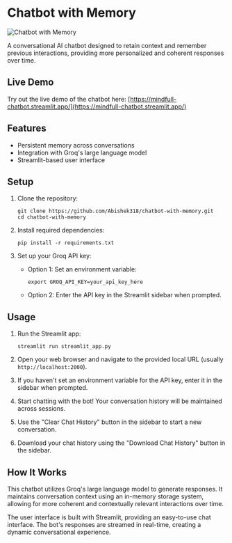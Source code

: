 # Chatbot with Memory

![Chatbot with Memory](path/to/your/sample/image.png)

A conversational AI chatbot designed to retain context and remember previous interactions, providing more personalized and coherent responses over time.

## Live Demo

Try out the live demo of the chatbot here: [https://mindfull-chatbot.streamlit.app/](https://mindfull-chatbot.streamlit.app/)

## Features

- Persistent memory across conversations
- Integration with Groq's large language model
- Streamlit-based user interface

## Setup

1. Clone the repository:
   ```
   git clone https://github.com/Abishek318/chatbot-with-memory.git
   cd chatbot-with-memory
   ```

2. Install required dependencies:
   ```
   pip install -r requirements.txt
   ```

3. Set up your Groq API key:
   - Option 1: Set an environment variable:
     ```
     export GROQ_API_KEY=your_api_key_here
     ```
   - Option 2: Enter the API key in the Streamlit sidebar when prompted.

## Usage

1. Run the Streamlit app:
   ```
   streamlit run streamlit_app.py
   ```

2. Open your web browser and navigate to the provided local URL (usually `http://localhost:2000`).

3. If you haven't set an environment variable for the API key, enter it in the sidebar when prompted.

4. Start chatting with the bot! Your conversation history will be maintained across sessions.

5. Use the "Clear Chat History" button in the sidebar to start a new conversation.

6. Download your chat history using the "Download Chat History" button in the sidebar.

## How It Works

This chatbot utilizes Groq's large language model to generate responses. It maintains conversation context using an in-memory storage system, allowing for more coherent and contextually relevant interactions over time.

The user interface is built with Streamlit, providing an easy-to-use chat interface. The bot's responses are streamed in real-time, creating a dynamic conversational experience.
